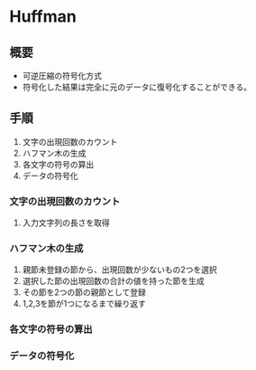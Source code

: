 # Huffman
## 概要
* 可逆圧縮の符号化方式
* 符号化した結果は完全に元のデータに復号化することができる。
## 手順
1. 文字の出現回数のカウント
2. ハフマン木の生成 
3. 各文字の符号の算出
4. データの符号化

### 文字の出現回数のカウント
1. 入力文字列の長さを取得
### ハフマン木の生成
1. 親節未登録の節から、出現回数が少ないもの2つを選択
2. 選択した節の出現回数の合計の値を持った節を生成
3. その節を2つの節の親節として登録
4. 1,2,3を節が1つになるまで繰り返す

### 各文字の符号の算出

### データの符号化
